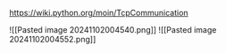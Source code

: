 https://wiki.python.org/moin/TcpCommunication

![[Pasted image 20241102004540.png]]
![[Pasted image 20241102004552.png]]
